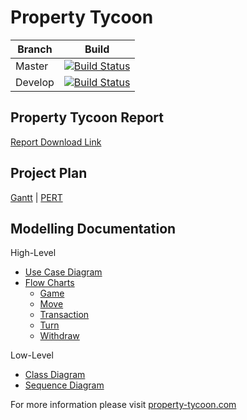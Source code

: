 # Property Tycoon

| Branch 	| Build 	|
|---------	|---------------------------------------------------------------------------------------------------------------------------------------------------------------	|
| Master 	| [![Build Status](https://travis-ci.com/pete183/property-tycoon.svg?token=oRweRVsx9yT4nbqVpKAW&branch=master)](https://travis-ci.com/pete183/property-tycoon) 	|
| Develop 	| [![Build Status](https://travis-ci.com/pete183/property-tycoon.svg?token=oRweRVsx9yT4nbqVpKAW&branch=develop)](https://travis-ci.com/pete183/property-tycoon) 	|


## Property Tycoon Report
[Report Download Link](./portfolio/Report.pdf)

## Project Plan

[Gantt](./portfolio/Planning/Gantt.pdf) | [PERT](./portfolio/Planning/PERT.pdf)

## Modelling Documentation

High-Level

- [Use Case Diagram](./portfolio/Modelling-Diagrams/Final/High-Level/Use-Case.pdf)
- [Flow Charts](./portfolio/Modelling-Diagrams/Final/High-Level/Flow-Chart/)
  - [Game](./portfolio/Modelling-Diagrams/Final/High-Level/Flow-Chart/Game.pdf)
  - [Move](./portfolio/Modelling-Diagrams/Final/High-Level/Flow-Chart/Move.pdf)
  - [Transaction](./portfolio/Modelling-Diagrams/Final/High-Level/Flow-Chart/Transaction.pdf)
  - [Turn](./portfolio/Modelling-Diagrams/Final/High-Level/Flow-Chart/Turn.pdf)
  - [Withdraw](./portfolio/Modelling-Diagrams/Final/High-Level/Flow-Chart/Withdraw.pdf)

Low-Level
- [Class Diagram](./portfolio/Modelling-Diagrams/Final/Low-Level/Class.pdf)
- [Sequence Diagram](./portfolio/Modelling-Diagrams/Final/Low-Level/Sequence.pdf)



For more information please visit [property-tycoon.com](https://property-tycoon.com)
